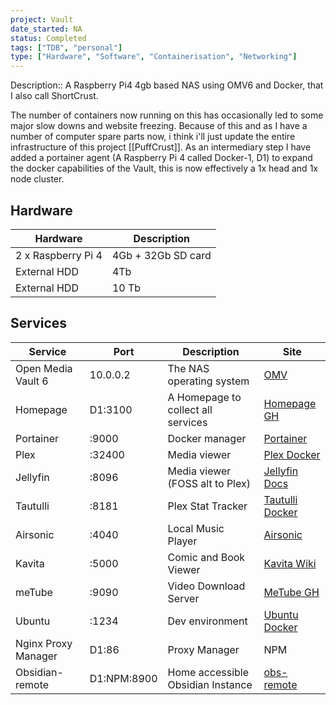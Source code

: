 ```yaml
---
project: Vault
date_started: NA
status: Completed
tags: ["TDB", "personal"]
type: ["Hardware", "Software", "Containerisation", "Networking"]
---
```


Description:: A Raspberry Pi4 4gb based NAS using OMV6 and Docker, that I also call ShortCrust.

The number of containers now running on this has occasionally led to some major slow downs and website freezing. Because of this and as I have a number of computer spare parts now, i think i'll just update the entire infrastructure of this project [[PuffCrust]]. As an intermediary step I have added a portainer agent (A Raspberry Pi 4 called Docker-1, D1) to expand the docker capabilities of the Vault, this is now effectively a 1x head and 1x node cluster.

## Hardware
| Hardware | Description |
|---|---|
|2 x Raspberry Pi 4 | 4Gb + 32Gb SD card |
| External HDD | 4Tb |
| External HDD | 10 Tb |

## Services
| Service | Port | Description | Site |
|---|---|---| --- |
| Open Media Vault 6 | 10.0.0.2 | The NAS operating system | [OMV](https://www.openmediavault.org/)
| Homepage | D1:3100 | A Homepage to collect all services | [Homepage GH](https://github.com/benphelps/homepage)
| Portainer | :9000 | Docker manager | [Portainer](https://www.portainer.io/)
| Plex | :32400 | Media viewer | [Plex Docker](https://github.com/linuxserver/docker-plex)
| Jellyfin | :8096 | Media viewer (FOSS alt to Plex) | [Jellyfin Docs]() 
| Tautulli | :8181 | Plex Stat Tracker | [Tautulli Docker](https://hub.docker.com/r/tautulli/tautulli)
| Airsonic |  :4040 | Local Music Player | [Airsonic](https://hub.docker.com/r/linuxserver/advanced-airsonic)
| Kavita | :5000 | Comic and Book Viewer | [Kavita Wiki](https://wiki.kavitareader.com/en)
| meTube | :9090 | Video Download Server | [MeTube GH](https://github.com/alexta69/metube)
| Ubuntu | :1234 | Dev environment | [Ubuntu Docker](https://hub.docker.com/_/ubuntu)
| Nginx Proxy Manager | D1:86 | Proxy Manager | NPM |
| Obsidian-remote | D1:NPM:8900 | Home accessible Obsidian Instance | [obs-remote](https://github.com/sytone/obsidian-remote)



